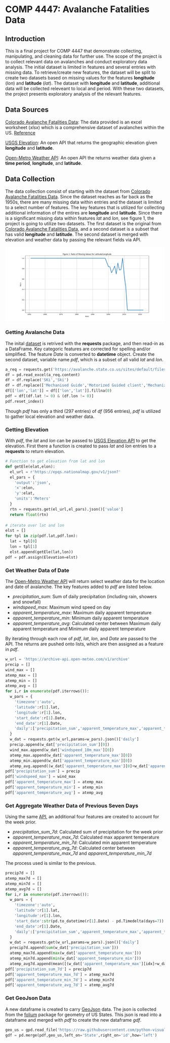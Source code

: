 # COMP 4447: Avalanche Fatalities Data

## Introduction
This is a final project for COMP 4447 that demonstrate collecting, manipulating, and cleaning data for further use. 
The scope of the project is to collect relevant data on avalanches and conduct exploratory data analysis.
The initial dataset is limited in features and several entries with missing data. 
To retrieve/create new features, the dataset will be split to create two datasets based on missing values for the features **longitude** (*lon*) and **latitude** (*lat*).
The dataset with **longitude** and **latitude**, additional data will be collected releveant to local and period. 
With these two datasets, the project presents exploratory analysis of the relevant features. 


## Data Sources

[Colorado Avalanche Fatalities Data](https://avalanche.state.co.us/sites/default/files/2022-11/Accidents_2022_PUBLIC.xlsx): The data provided is an excel worksheet (*xlsx*) which is a comprehensive dataset of avalanches within the US.  [Reference](https://avalanche.state.co.us/forecasts/help/observation-avalanche)

[USGS Elevation](https://apps.nationalmap.gov/epqs/): An open API that returns the geographic elevation given **longitude** and **latitude**.

[Open-Metro Weather API](https://open-meteo.com/en/docs/): An open API the returns weather data given a **time period**, **longitude**, and **latitude**. 


## Data Collection
The data collection consist of starting with the dataset from [Colorado Avalanche Fatalities Data](https://avalanche.state.co.us/sites/default/files/2022-11/Accidents_2022_PUBLIC.xlsx). 
Since the dataset reaches as far back as the 1950s, there are many missing data within entries and the dataset is limited to a select number of features.
The key features that is utilized for collecting additional information of the entires are **longitude** and **latitude**.
Since there is a significant missing data within features *lat* and *lon*, see figure 1, the project is going to utilize two datasets.
The first dataset is the original from [Colorado Avalanche Fatalities Data](https://avalanche.state.co.us/sites/default/files/2022-11/Accidents_2022_PUBLIC.xlsx), and a second dataset is a subset that has valid **longitude** and **latitude**.
The second dataset is merged with elevation and weather data by passing the relevant fields via API. 

![Figure 1](./data/missing_lat.png)

### Getting Avalanche Data
The inital [dataset](https://avalanche.state.co.us/sites/default/files/2022-11/Accidents_2022_PUBLIC.xlsx) is retrived with the **requests** package, and then read-in as a DataFrame. 
Key categoric features are corrected for spelling and/or simplified.
The feature *Date* is converted to **datetime** object.
Create the second dataset, variable name *pdf*, which is a subset of all valid *lat* and *lon*.

```python
a_req = requests.get('https://avalanche.state.co.us/sites/default/files/2022-11/Accidents_2022_PUBLIC.xlsx')
df = pd.read_excel(a_req.content)
df = df.replace('SKi','Ski')
df = df.replace(['Mechanised Guide','Motorized Guided client','Mechanized Guide'],'Mechanized Guiding Client')
df[['lon','lat']] = df[['lon','lat']].fillna(0)
pdf = df[(df.lat != 0) & (df.lon != 0)]
pdf.reset_index()
```
Though *pdf* has only a third (297 entries) of *df* (956 entries), *pdf* is utilized to gather local elevation and weather data.  

### Getting Elevation
With *pdf*, the *lat* and *lon* can be passed to [USGS Elevation API](https://apps.nationalmap.gov/epqs/) to get the elevation. 
First there a function is created to pass *lat* and *lon* entries to a **requests** to return elevation.

```python
# Function to get elevation from lat and lon
def getEle(elat,elon):
  el_url = r'https://epqs.nationalmap.gov/v1/json?'
  el_pars = {
    'output':'json',
    'x':elon,
    'y':elat,
    'units':'Meters'
  }    
  rtn = requests.get(el_url,el_pars).json()['value']
  return float(rtn)

# iterate over lat and lon
elst = []
for tpl in zip(pdf.lat,pdf.lon):
  lat = tpl[0]
  lon = tpl[1]
  elst.append(getEle(lat,lon))
pdf = pdf.assign(Elevation=elst)
```
### Get Weather Data of Date
The [Open-Metro Weather API](https://open-meteo.com/en/docs/) will return select weather data for the location and date of avalanche. 
The key features added to *pdf* are listed below. 
- *precipitation_sum*: Sum of daily precipitation (including rain, showers and snowfall)
- *windspeed_max*: Maximum wind speed on day
- *apparent_temperature_max*: Maximum daily apparent temperature
- *apparent_temperature_min*: Minimum daily apparent temperature
- *apparent_temperature_avg*: Calculated center between Maximum daily apparent temperature and Minimum daily apparent temperature

By iterating through each row of *pdf*, *lat*, *lon*, and *Date* are passed to the API. 
The returns are pushed onto lists, which are then assigned as a feature in *pdf*.

```python
w_url = 'https://archive-api.open-meteo.com/v1/archive'
precip = []
wind_max = []
atemp_max = []
atemp_min = []
atemp_avg = []
for i,r in enumerate(pdf.iterrows()):
  w_pars = {
    'timezone':'auto',
    'latitude':r[1].lat,
    'longitude':r[1].lon,
    'start_date':r[1].Date,
    'end_date':r[1].Date,
    'daily':['precipitation_sum','apparent_temperature_max','apparent_temperature_min','windspeed_10m_max'],
  }
  w_dat = requests.get(w_url,params=w_pars).json()['daily']
  precip.append(w_dat['precipitation_sum'][0])
  wind_max.append(w_dat['windspeed_10m_max'][0])
  atemp_max.append(w_dat['apparent_temperature_max'][0])
  atemp_min.append(w_dat['apparent_temperature_min'][0])
  atemp_avg.append((w_dat['apparent_temperature_max'][0]+w_dat['apparent_temperature_min'][0])/2)
pdf['precipitation_sum'] = precip
pdf['windspeed_max'] = wind_max
pdf['apparent_temperature_max'] = atemp_max
pdf['apparent_temperature_min'] = atemp_min
pdf['apparent_temperature_avg'] = atemp_avg
```

### Get Aggregate Weather Data of Previous Seven Days
Using the same [API](https://open-meteo.com/en/docs/), an additional four features are created to account for the week prior. 
- *precipitation_sum_7d*: Calculated sum of precipitation for the week prior
- *apparent_temperature_max_7d*: Calculated max apparent temperature
- *apparent_temperature_min_7d*: Calculated min apparent temperature
- *apparent_temperature_avg_7d*: Calculated center between *apparent_temperature_max_7d* and *apparent_temperature_min_7d*

The process used is similar to the previous. 

```python 
precip7d = []
atemp_max7d = []
atemp_min7d = []
atemp_avg7d = []
for i,r in enumerate(pdf.iterrows()):
  w_pars = {
    'timezone':'auto',
    'latitude':r[1].lat,
    'longitude':r[1].lon,
    'start_date':str(pd.to_datetime(r[1].Date) - pd.Timedelta(days=7)).split()[0],
    'end_date':r[1].Date,
    'daily':['precipitation_sum','apparent_temperature_max','apparent_temperature_min'],
  }
  w_dat = requests.get(w_url,params=w_pars).json()['daily']
  precip7d.append(sum(w_dat['precipitation_sum']))
  atemp_max7d.append(max(w_dat['apparent_temperature_max']))
  atemp_min7d.append(min(w_dat['apparent_temperature_min']))
  atemp_avg7d.append(mean([(w_dat['apparent_temperature_max'][idx]+w_dat['apparent_temperature_min'][idx])/2 for idx in range(7)]))
pdf['precipitation_sum_7d'] = precip7d
pdf['apparent_temperature_max_7d'] = atemp_max7d
pdf['apparent_temperature_min_7d'] = atemp_min7d
pdf['apparent_temperature_avg_7d'] = atemp_avg7d
```

### Get GeoJson Data
A new dataframe is created to carry [GeoJson](https://geojson.org/) data. 
The json is collected from the [folium](https://github.com/python-visualization/folium) package for geometry of US States. 
This json is read into a dataframe and merged with *pdf* to create the new dataframe *gdf*. 

```python
geo_us = gpd.read_file('https://raw.githubusercontent.com/python-visualization/folium/main/tests/us-states.json')
gdf = pd.merge(pdf,geo_us,left_on='State',right_on='id',how='left')
```
